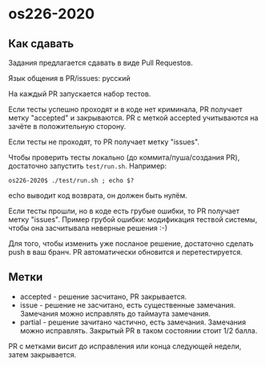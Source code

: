 # os226-2020

## Как сдавать

Задания предлагается сдавать в виде Pull Requestов.

Язык общения в PR/issues: русский

На каждый PR запускается набор тестов.

Если тесты успешно проходят и в коде нет криминала, PR получает метку "accepted" и закрываются.
PR с меткой accepted учитываются на зачёте в положительную сторону.

Если тесты не проходят, то PR получает метку "issues".

Чтобы проверить тесты локально (до коммита/пуша/создания PR), достаточно запустить `test/run.sh`.
Например:
```
os226-2020$ ./test/run.sh ; echo $?
```
echo выводит код возврата, он должен быть нулём.

Если тесты прошли, но в коде есть грубые ошибки, то PR получает метку "issues".
Пример грубой ошибки: модификация тествой системы, чтобы она засчитывала неверные решения :-)

Для того, чтобы изменить уже посланое решение, достаточно сделать push в ваш бранч.
PR автоматически обновится и перетестируется.

## Метки
* accepted - решение засчитано, PR закрывается.
* issue - решение не засчитано, есть существенные замечания. Замечания можно исправлять до таймаута замечания.
* partial - решение зачитано частично, есть замечания. Замечания можно исправлять. Закрытый PR в таком состоянии стоит 1/2 балла.

PR с метками висит до исправления или конца следующей недели, затем закрывается.
